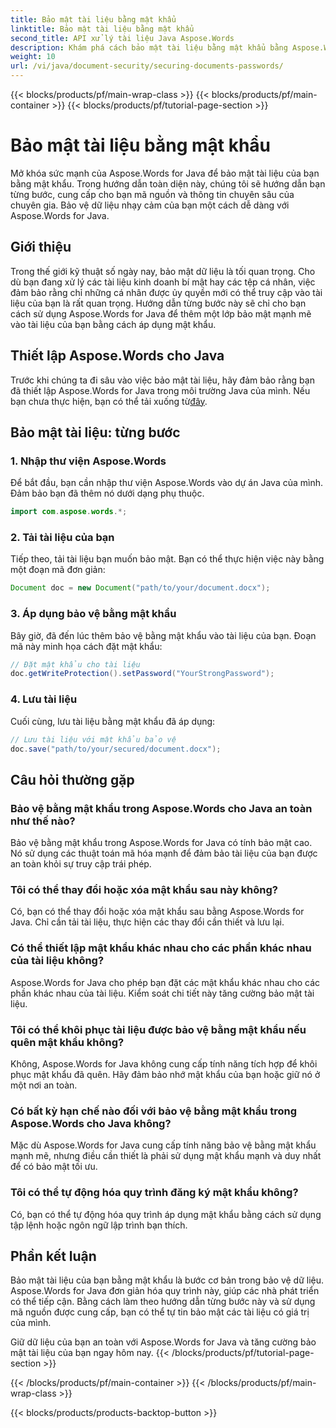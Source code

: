 ```yaml
---
title: Bảo mật tài liệu bằng mật khẩu
linktitle: Bảo mật tài liệu bằng mật khẩu
second_title: API xử lý tài liệu Java Aspose.Words
description: Khám phá cách bảo mật tài liệu bằng mật khẩu bằng Aspose.Words for Java. Hướng dẫn từng bước này bao gồm mã nguồn và mẹo của chuyên gia. Bảo vệ dữ liệu của bạn.
weight: 10
url: /vi/java/document-security/securing-documents-passwords/
---
```


{{< blocks/products/pf/main-wrap-class >}}
{{< blocks/products/pf/main-container >}}
{{< blocks/products/pf/tutorial-page-section >}}

# Bảo mật tài liệu bằng mật khẩu


Mở khóa sức mạnh của Aspose.Words for Java để bảo mật tài liệu của bạn bằng mật khẩu. Trong hướng dẫn toàn diện này, chúng tôi sẽ hướng dẫn bạn từng bước, cung cấp cho bạn mã nguồn và thông tin chuyên sâu của chuyên gia. Bảo vệ dữ liệu nhạy cảm của bạn một cách dễ dàng với Aspose.Words for Java.


## Giới thiệu

Trong thế giới kỹ thuật số ngày nay, bảo mật dữ liệu là tối quan trọng. Cho dù bạn đang xử lý các tài liệu kinh doanh bí mật hay các tệp cá nhân, việc đảm bảo rằng chỉ những cá nhân được ủy quyền mới có thể truy cập vào tài liệu của bạn là rất quan trọng. Hướng dẫn từng bước này sẽ chỉ cho bạn cách sử dụng Aspose.Words for Java để thêm một lớp bảo mật mạnh mẽ vào tài liệu của bạn bằng cách áp dụng mật khẩu.

## Thiết lập Aspose.Words cho Java

Trước khi chúng ta đi sâu vào việc bảo mật tài liệu, hãy đảm bảo rằng bạn đã thiết lập Aspose.Words for Java trong môi trường Java của mình. Nếu bạn chưa thực hiện, bạn có thể tải xuống từ[đây](https://releases.aspose.com/words/java/).

## Bảo mật tài liệu: từng bước

### 1. Nhập thư viện Aspose.Words

Để bắt đầu, bạn cần nhập thư viện Aspose.Words vào dự án Java của mình. Đảm bảo bạn đã thêm nó dưới dạng phụ thuộc.

```java
import com.aspose.words.*;
```

### 2. Tải tài liệu của bạn

Tiếp theo, tải tài liệu bạn muốn bảo mật. Bạn có thể thực hiện việc này bằng một đoạn mã đơn giản:

```java
Document doc = new Document("path/to/your/document.docx");
```

### 3. Áp dụng bảo vệ bằng mật khẩu

Bây giờ, đã đến lúc thêm bảo vệ bằng mật khẩu vào tài liệu của bạn. Đoạn mã này minh họa cách đặt mật khẩu:

```java
// Đặt mật khẩu cho tài liệu
doc.getWriteProtection().setPassword("YourStrongPassword");
```

### 4. Lưu tài liệu

Cuối cùng, lưu tài liệu bằng mật khẩu đã áp dụng:

```java
// Lưu tài liệu với mật khẩu bảo vệ
doc.save("path/to/your/secured/document.docx");
```

## Câu hỏi thường gặp

### Bảo vệ bằng mật khẩu trong Aspose.Words cho Java an toàn như thế nào?

Bảo vệ bằng mật khẩu trong Aspose.Words for Java có tính bảo mật cao. Nó sử dụng các thuật toán mã hóa mạnh để đảm bảo tài liệu của bạn được an toàn khỏi sự truy cập trái phép.

### Tôi có thể thay đổi hoặc xóa mật khẩu sau này không?

Có, bạn có thể thay đổi hoặc xóa mật khẩu sau bằng Aspose.Words for Java. Chỉ cần tải tài liệu, thực hiện các thay đổi cần thiết và lưu lại.

### Có thể thiết lập mật khẩu khác nhau cho các phần khác nhau của tài liệu không?

Aspose.Words for Java cho phép bạn đặt các mật khẩu khác nhau cho các phần khác nhau của tài liệu. Kiểm soát chi tiết này tăng cường bảo mật tài liệu.

### Tôi có thể khôi phục tài liệu được bảo vệ bằng mật khẩu nếu quên mật khẩu không?

Không, Aspose.Words for Java không cung cấp tính năng tích hợp để khôi phục mật khẩu đã quên. Hãy đảm bảo nhớ mật khẩu của bạn hoặc giữ nó ở một nơi an toàn.

### Có bất kỳ hạn chế nào đối với bảo vệ bằng mật khẩu trong Aspose.Words cho Java không?

Mặc dù Aspose.Words for Java cung cấp tính năng bảo vệ bằng mật khẩu mạnh mẽ, nhưng điều cần thiết là phải sử dụng mật khẩu mạnh và duy nhất để có bảo mật tối ưu.

### Tôi có thể tự động hóa quy trình đăng ký mật khẩu không?

Có, bạn có thể tự động hóa quy trình áp dụng mật khẩu bằng cách sử dụng tập lệnh hoặc ngôn ngữ lập trình bạn thích.

## Phần kết luận

Bảo mật tài liệu của bạn bằng mật khẩu là bước cơ bản trong bảo vệ dữ liệu. Aspose.Words for Java đơn giản hóa quy trình này, giúp các nhà phát triển có thể tiếp cận. Bằng cách làm theo hướng dẫn từng bước này và sử dụng mã nguồn được cung cấp, bạn có thể tự tin bảo mật các tài liệu có giá trị của mình.

Giữ dữ liệu của bạn an toàn với Aspose.Words for Java và tăng cường bảo mật tài liệu của bạn ngay hôm nay.
{{< /blocks/products/pf/tutorial-page-section >}}

{{< /blocks/products/pf/main-container >}}
{{< /blocks/products/pf/main-wrap-class >}}

{{< blocks/products/products-backtop-button >}}
